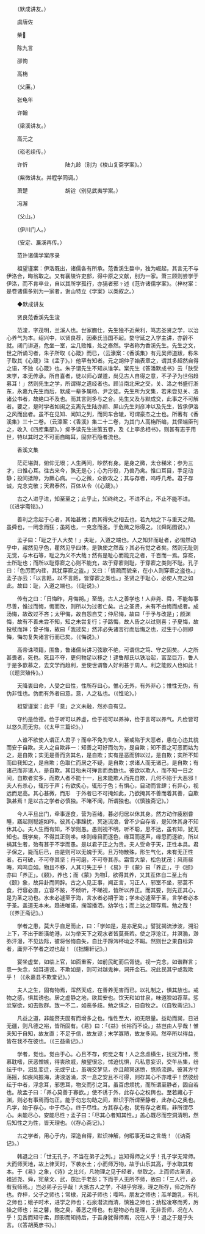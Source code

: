 <!-- { "loadSidebar": true } -->
　　（默成讲友。）

　　虞唐佐

　　柴

　　陈九言

　　邵恂

　　高栴

　　（父廉。）

　　张龟年

　　许翰

　　（梁溪讲友。）

　　高元之

　　（崧老续传。）

　　许忻　　　　　　　陆九龄（别为《梭山复斋学案》。）

　　（紫微讲友。并程学同调。）

　　萧楚　　　　　　　胡铨（别见武夷学案。）

　　冯澥

　　（父山。）

　　（伊川门人。）

　　（安定、濂溪再传。）

　　范许诸儒学案序录

　　祖望谨案：伊洛既出，诸儒各有所承。范香溪生婺中，独为崛起，其言无不与伊洛合，晦翁取之。又有襄陵许吏部，得中原之文献，别为一家。萧三顾则尝学于伊洛，而不肯卒业，自以其所学孤行，亦狷者邪﹖述《范许诸儒学案》。（梓材案：是卷诸儒多别为一家者，谢山特立《学案》以类叙之。）

　　◆默成讲友

　　贤良范香溪先生浚

　　范浚，字茂明，兰溪人也。世家膴仕，先生独不近荣利，笃志圣贤之学，以治心养气为本。绍兴中，以贤良荐，因秦氏当国不起。婺守延之入学主讲，亦辞不就。闭门讲道，危坐一室，尘几败帷，处之泰然。学者称为香溪先生。先生之文，世之所诵习者，朱子所取《心箴》而已，（云濠案：《香溪集》有元吴师道跋，称朱子取其《心箴》注《孟子》。）他罕有知者。元之胡仲子始表章之，谓其多超然自得之语，不独《心箴》也。朱子谓先生不知从谁学。案先生《答潘默成书》云「肤受末学，本无传承。所自喜者，徒以师心谋道，尚见古人自得之意，不孑孑为世俗趋募耳！」然则先生之学，所谓得之遗经者也。顾当南北宋之交，关、洛之书盛行浙东，永嘉九先生而后，默成一辈多属杨、尹之徒。先生所为文集，若未尝见关、洛诸公书者，故绝口不及也。而其言则多与之合。先生又及与默成交，此事之不可解者。要之，是时学者如闽之支离先生陆亦颜、屏山先生刘彦冲以及先生，皆承伊洛之风而出者。虽不在见知、闻知之列，而同车合辙，可谓豪杰之士也。所著有《香溪集》三十二卷。（云濠案：《香溪》集二十二卷，为其门人高栴所编，其侄端臣刊之，收入《四库集部》。）抑予读先生进策五卷，及《上李丞相书》，则甚有志于用世，特以其时之不可而自晦耳，固非石隐者流也。

　　香溪文集

　　茫茫堪舆，俯仰无垠；人生两间，眇然有身。是身之微，太仓稊米；参为三才，曰惟心耳。往古来今，孰无是心；心为形役，乃兽乃禽。惟口耳目，手足动静；投间抵隙，为厥心病。一心之微，众欲攻之；其与存者，呜呼几希。君子存诚，克念克敬；天君泰然，百体从令（《心箴》。）

　　古之人进乎进，知至至之；止乎止，知终终之。不进不止，不止不能不进。（《进学斋铭》。）

　　善利之念起于心者，其始甚微；而其得失之相去也，若九地之下与重天之颠。虽舜也，一罔念而狂；虽跖也，一克念而圣。于危微之际得之。（《舜跖图说》。）　　

　　孟子曰：「耻之于人大矣！」夫耻，入道之端也。人之知非而耻者，必惕然动乎中，赧然见乎色，瞿然见乎四体。是孰使之然哉﹖其必有觉之者矣。然则无耻则无觉，与木石等，耻之为义不大哉﹖然有是耻心而能充之者，千百而一焉。穿窬，士所耻也；而所以耻穿窬之心则不能充，故于穿窬则耻，于穿窬之类则不耻。孔子曰：「色厉而内荏，其犹穿窬之盗。」又曰：「情疏而貌亲，在小人则穿窬之盗也。」孟子亦云：「以言餂，以不言餂，皆穿窬之类也。」圣贤之于耻心，必使人充之如此。故曰：耻，入道之端也。（《耻说》。）

　　传有之曰：「日悔昨，月悔朔。」至哉，古人之善学也！人非尧、舜，不能每事尽善，惟过而悔，悔而改，则所以为过者亡矣。古之圣贤，未有不由悔而成者。成汤悔，故改过不吝；太甲悔，故自怨自艾；仲尼悔，故曰「于予与改是」；颜渊悔，故有不善未尝不知，知之未尝复行；子路悔，故人告之以过则喜；子夏悔，故投杖而拜；曾子悔，故曰「我过矣」然非必失诸言行而后悔之也，过生于心则即悔，悔勿复失诸言行而已矣。（《悔说》。）

　　高帝诛项籍，围鲁，鲁诸儒尚讲习弦歌不绝，可谓信之笃、守之固矣。人之所甚畏者，死也。死且不夺，更何物足以移之！逮鲁邴氏以铁冶起，富至巨万，鲁人于是多歆慕之，去文学而趋利，至使世谓鲁人好利甚于周人。利之能败人也如此！（《题货殖传》。）

　　天降衷曰命，人受之曰性，性所存曰心。惟心无外，有外非心；惟性无伪，有伪非性也。伪而有外者曰意。意，人之私也。（《性论》。）

　　祖望谨案：此于「意」之义未融，然亦自有见。

　　守约是俭德。俭于听可以养虚，俭于视可以养神，俭于言可以养气。凡俭皆可以悠久而无穷。（《太甲三篇论》。）

　　人谁不欲使人谓正人君子﹖而卒不免为常人，至或陷于大恶者，患在心违其貌而安于自欺。夫人之自欺非一：知善之可好而勿为，是自欺；知不善之可恶而姑为之，是自欺；实无是善而贪其名，是自欺；实有是恶而辞以过，是自欺；实所不知而曰我知之，是自欺；色取仁而居之不疑，是自欺；求诸人而无诸己，是自欺；有诸己而非诸人，是自欺。其目殆未可殚言而悉数也。彼欲以欺人，而不知一日之间，自欺者实多，而欺人者不能十一，且未能欺人而先自欺，几何不陷于大恶邪！夫人有杀心，辄形于声；有欲炙心，辄形于色；有惧心，目动而言肆；有异心，视远而足高。其心甚微，而形　于外者已不可掩如此，乃欲掩其不善而着其善，自欺孰甚焉！是以古之学者必慎独。不睹不闻，所谓独也。（《慎独斋记》。）

　　今人平旦出门，牵事逐食，营为百绪，暮必归居以休其身。然方动作疲剧昏睡，寤起则聪遽如昨。彼其心事躁扰，冥迷流浪，曾不少自存省，是知休其身不知休其心。夫人生而有知，不学则愚。愚则视不明，听不聪，思不达，虽有知，犹无知也。既学矣，不得其正则哆。哆则缘目而逐色，缘耳而逐声，缘思而逐欲，所以祸其生者，殆有甚于不学而愚。是以君子正之为贵。夫人受命于天，正性本具。君子保之，毙而后已，由是则可以无媿于天。且万物散殊，形生气化，未有无正性者。石可破，不可夺其坚；丹可磨，不可夺其赤。霜雪大挚，松色犹茂；风雨昼晦，鸡鸣自如。物且不移，人其可失正乎！《易》于《蒙》曰「养正」，于《颐》亦曰「养正」。《颐》，养也；而《蒙》为物，欲得其养，又其互体自二至上有《颐》象，故异卦而同辞。古之人见正事，闻正言，习正人，邪室不坐，邪蒿不食，行容必直，立容不跛，不倾听，不睇视，皆所以养正。而其要，则先正其心，是为圣之功也。水未必遽至于海，言水者必期于海；学未必遽至于圣，言学者必本于圣。盖道无本末。趋进唯诺，掬溜播洒，幼学也；而上达之理存焉。勉之哉！（《养正斋记》。）

　　学者之患，莫大乎自足而止，曰：「学如是，是亦足矣。」譬犹揭流涉波，溯沿上下，不出于断潢绝港，以为举天下之观水者皆莫吾若。使之浮沧江，并溟渤，渺弥汗漫，不见边际，彼将怅悔自失，自比于蹄涔杯坳之不暇。然则世之果自标异者，庸非不学者之过也哉！（《拙懒轩记》。）

　　宴坐虚堂，如临上官，如面重客，如前民甿而后胥徒。视一克念，如谐群言；患一失念，如耳道谤。不欺如是，则可对越鬼神，洞开金石。况此民其宁或我欺乎！（《永嘉县不欺堂记》。）

　　夫人之生，固有物焉，浑然天成，在善养无害而已。以礼制之，惧其放也。戒物之感，惧其诱也。居之虚静之地，欲其安也。饮天和如甘泉，味道腴如荐草。惩忿窒欲，如去败群。致一不二，如恶多歧。勉之慎之，曰自牧之。（《自牧斋记》。）

　　凡益之道，非能赘夫固有而增多之也。惟性至大，初无限量。益动而巽，日进无疆，则凡德之裕，皆所固有。《易》曰：「《益》长裕而不设。」益岂由人乎哉！惟夫知于自知，故友直；不足于信，故友谅；末学寡陋，故友多闻。然卒所以得益，皆在我不在彼也。（《三益斋记》。）

　　学者，觉也。觉由于心。心且不存，何觉之有！人之念虑横生，扰扰万绪，羡慕耽嗜，厌恶憎嫉，得丧欣戚，觖望很忿，怵迫忧惧，凡私意妄识，交午丛集，纷纭于中，汩乱变迁，无或宁止，虽魂交梦见，亦且颠冥迷愤，悠扬流遁。彼其方寸荡摇，如疾风振海，涛浪汹涌，求一息之安且不可得，则存其心不亦难乎！然彼纷纭于中者，浮念耳，邪思耳，物交而引之耳。虽百虑烦扰，而所谓至静者，固自若也。故孟子曰：「养心莫善于寡欲。」使不诱于外，此存心之权舆也。至若藏心于渊，则必有事焉而勿正。能于勿忘勿助之间，默识乎所谓至静者，此存心之奥也。凡学，始于存心，中于尽心，终于尽性。方其存心也，犹有存之者焉，非所谓尽心。未能尽心，安能尽性﹖孟子曰：「尽其心者知其性。」盖心既尽而空洞清明，然后知性之为性，皆天理也。（《存心斋记》。）

　　古之学者，用心于内，深造自得，默识神解，何暇事无益之言哉！（《讷斋记》。）

　　韩退之曰：「世无孔子，不当在弟子之列。」岂知得师之义乎！孔子学无常师。大而师天地，故上律天时，下袭水土；小而师万物，故于山乐其高，于水取其有本。于《易》之象，《诗》之比兴，凡物理之见于经者，举取之。上而师古圣贤，祖述尧、舜，宪章文、武，窃比于老彭；下而于人无所不师，故曰：「三人行，必有我师焉。」岂必弟子云乎哉！大抵古人之学，不越乎穷理。理之所存，师之所存也。乔梓，父子之师也；常棣，兄弟子师也；嘤鸣，朋友之师也；羔羊跪乳，有礼之师也；蛾子时术，进学之师也；石泉潜流而清，慎独之师也；劲松凌寒而秀，厉操之师也；兰之馨，鲍之臭，善恶之师也。有是物必有是理，无非吾师，况在人乎！见舌而知守柔，顾影而知持后，于吾身犹得师焉，况在人乎！退之于是乎失言。（《答胡英彦书》。）

